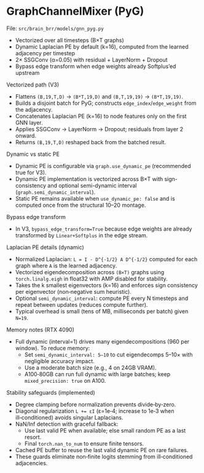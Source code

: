 # GraphChannelMixer (PyG)

File: `src/brain_brr/models/gnn_pyg.py`

- Vectorized over all timesteps (B×T graphs)
- Dynamic Laplacian PE by default (k=16), computed from the learned adjacency per timestep
- 2× SSGConv (α=0.05) with residual + LayerNorm + Dropout
- Bypass edge transform when edge weights already Softplus’ed upstream

Vectorized path (V3)

- Flattens `(B,19,T,D)` → `(B*T,19,D)` and `(B,T,19,19)` → `(B*T,19,19)`.
- Builds a disjoint batch for PyG; constructs `edge_index`/`edge_weight` from the adjacency.
- Concatenates Laplacian PE (k=16) to node features only on the first GNN layer.
- Applies SSGConv → LayerNorm → Dropout; residuals from layer 2 onward.
- Returns `(B,19,T,D)` reshaped back from the batched result.

Dynamic vs static PE

- Dynamic PE is configurable via `graph.use_dynamic_pe` (recommended true for V3).
- Dynamic PE implementation is vectorized across B×T with sign-consistency and optional semi-dynamic interval (`graph.semi_dynamic_interval`).
- Static PE remains available when `use_dynamic_pe: false` and is computed once from the structural 10–20 montage.

Bypass edge transform

- In V3, `bypass_edge_transform=True` because edge weights are already transformed by `Linear+Softplus` in the edge stream.

Laplacian PE details (dynamic)

- Normalized Laplacian: `L = I - D^{-1/2} A D^{-1/2}` computed for each graph where `A` is the learned adjacency.
- Vectorized eigendecomposition across `(B×T)` graphs using `torch.linalg.eigh` in float32 with AMP disabled for stability.
- Takes the k smallest eigenvectors (k=16) and enforces sign consistency per eigenvector (non‑negative sum heuristic).
- Optional `semi_dynamic_interval`: compute PE every N timesteps and repeat between updates (reduces compute further).
- Typical overhead is small (tens of MB, milliseconds per batch) given `N=19`.

Memory notes (RTX 4090)

- Full dynamic (interval=1) drives many eigendecompositions (960 per window). To reduce memory:
  - Set `semi_dynamic_interval: 5–10` to cut eigendecomps 5–10× with negligible accuracy impact.
  - Use a moderate batch size (e.g., 4 on 24GB VRAM).
  - A100‑80GB can run full dynamic with large batches; keep `mixed_precision: true` on A100.

Stability safeguards (implemented)

- Degree clamping before normalization prevents divide‑by‑zero.
- Diagonal regularization `L += εI` (ε=1e‑4; increase to 1e‑3 when ill‑conditioned) avoids singular Laplacians.
- NaN/Inf detection with graceful fallback:
  - Use last valid PE when available; else small random PE as a last resort.
  - Final `torch.nan_to_num` to ensure finite tensors.
- Cached PE buffer to reuse the last valid dynamic PE on rare failures.
- These guards eliminate non‑finite logits stemming from ill‑conditioned adjacencies.
